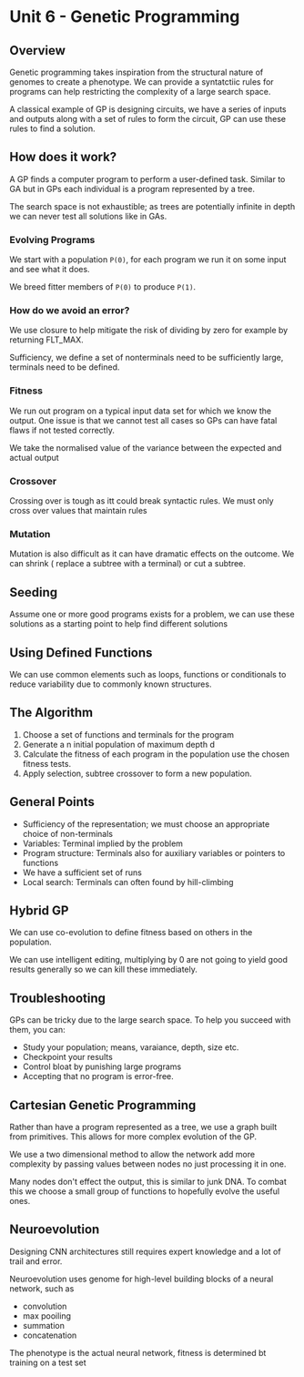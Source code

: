 # Unit 6 - Genetic Programming

## Overview

Genetic programming takes inspiration from the structural nature of genomes to create a phenotype. We can provide a syntatctiic rules for programs can help restricting the complexity of a large search space. 

A classical example of GP is designing circuits, we have a series of inputs and outputs along with a set of rules to form the circuit, GP can use these rules to find a solution.

## How does it work?

A GP finds a  computer program to perform a user-defined task. Similar to GA but in GPs each individual is a program represented by a tree.

The search space is not exhaustible; as trees are potentially infinite in depth we can never test all solutions like in GAs.

### Evolving Programs 

We start with a population `P(0)`, for each program we run it on some input and see what it does. 

We breed fitter members of `P(0)` to produce `P(1)`.

### How do we avoid an error?

We use closure to help mitigate the
risk of dividing by zero for example by returning FLT_MAX. 

Sufficiency, we define a set of nonterminals need to be sufficiently large, terminals need to be defined. 

### Fitness

We run out program on a typical input data set for which we know the output. One issue is that we cannot test all cases so GPs can have fatal flaws if not tested correctly. 

We take the normalised value of the variance between the expected and actual output 

### Crossover

Crossing over is tough as itt could break syntactic rules. We must only cross over values that maintain rules

### Mutation

Mutation is also difficult as it can have dramatic effects on the outcome. We can shrink ( replace a subtree with a terminal) or cut a subtree. 

## Seeding

Assume one or more good programs exists for a problem, we can use these solutions as a starting point to help find different solutions 

## Using Defined Functions

We can use common elements such as loops, functions or conditionals to reduce variability due to commonly known structures.

## The Algorithm

1. Choose a set of functions and terminals for the program
2. Generate a n initial population of maximum depth d
3. Calculate the fitness of each program in the population use the chosen fitness tests. 
4. Apply selection, subtree crossover to form a new population. 

## General Points

* Sufficiency of the representation; we must choose an appropriate choice of non-terminals
* Variables: Terminal implied by the problem
* Program structure: Terminals also for auxiliary variables or pointers to functions
* We have a sufficient set of runs
* Local search: Terminals can often found by hill-climbing 

## Hybrid GP

We can use co-evolution to define fitness based on others in the population.

We can use intelligent editing, multiplying by 0 are not going to yield good results generally so we can kill these immediately.

## Troubleshooting

GPs can be tricky due to the large search space. To help you succeed with them, you can:

* Study your population; means, varaiance, depth, size etc.
* Checkpoint your results
* Control bloat by punishing large programs
* Accepting that no program is error-free. 

## Cartesian Genetic Programming

Rather than have a program represented as a tree, we use a graph built from primitives. This allows for more complex evolution of the GP. 

We use a two dimensional method to allow the network add more complexity by passing values between nodes no just processing it in one.

Many nodes don't effect the output, this is similar to junk DNA. To combat this we choose a small group of functions to hopefully evolve the useful ones. 

## Neuroevolution

Designing CNN architectures still requires expert knowledge and a lot of trail and error. 

Neuroevolution uses genome for high-level building blocks of a neural network, such as 
* convolution
* max pooiling
* summation
* concatenation

The phenotype is the actual neural network, fitness is determined bt training on a test set




